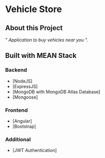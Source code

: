 # Vehicle Store

## About this Project


_" Application to buy vehicles near you
"._
 
  	
## Built with MEAN Stack

### Backend 
- [NodeJS] 
- [ExpressJS]
- [MongoDB with MongoDB Atlas Database]
- [Mongoose] 

### Frontend
- [Angular]
- [Bootstrap]

### Additional
- [JWT Authentication]
